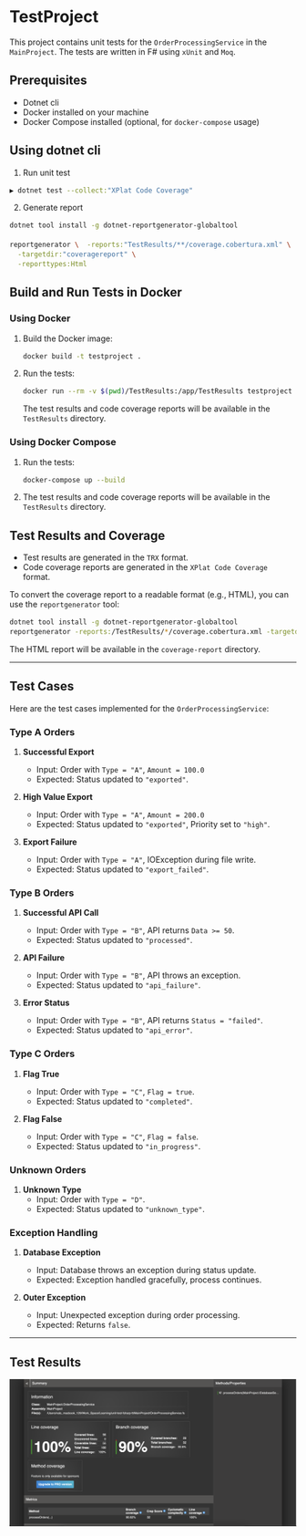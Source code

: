 # TestProject

This project contains unit tests for the `OrderProcessingService` in the `MainProject`. The tests are written in F# using `xUnit` and `Moq`.

## Prerequisites
- Dotnet cli
- Docker installed on your machine
- Docker Compose installed (optional, for `docker-compose` usage)


## Using dotnet cli
1. Run unit test
``` bash
▶ dotnet test --collect:"XPlat Code Coverage"
```

2. Generate report
``` bash
dotnet tool install -g dotnet-reportgenerator-globaltool

reportgenerator \  -reports:"TestResults/**/coverage.cobertura.xml" \
  -targetdir:"coveragereport" \
  -reporttypes:Html
```

## Build and Run Tests in Docker
### Using Docker

1. Build the Docker image:
   ```bash
   docker build -t testproject .
   ```

2. Run the tests:
   ```bash
   docker run --rm -v $(pwd)/TestResults:/app/TestResults testproject
   ```

   The test results and code coverage reports will be available in the `TestResults` directory.

### Using Docker Compose

1. Run the tests:
   ```bash
   docker-compose up --build
   ```

2. The test results and code coverage reports will be available in the `TestResults` directory.

## Test Results and Coverage

- Test results are generated in the `TRX` format.
- Code coverage reports are generated in the `XPlat Code Coverage` format.

To convert the coverage report to a readable format (e.g., HTML), you can use the `reportgenerator` tool:

```bash
dotnet tool install -g dotnet-reportgenerator-globaltool
reportgenerator -reports:/TestResults/*/coverage.cobertura.xml -targetdir:coverage-report
```

The HTML report will be available in the `coverage-report` directory.

---

## Test Cases

Here are the test cases implemented for the `OrderProcessingService`:

### Type A Orders
1. **Successful Export**  
   - Input: Order with `Type = "A"`, `Amount = 100.0`
   - Expected: Status updated to `"exported"`.

2. **High Value Export**  
   - Input: Order with `Type = "A"`, `Amount = 200.0`
   - Expected: Status updated to `"exported"`, Priority set to `"high"`.

3. **Export Failure**  
   - Input: Order with `Type = "A"`, IOException during file write.
   - Expected: Status updated to `"export_failed"`.

### Type B Orders
1. **Successful API Call**  
   - Input: Order with `Type = "B"`, API returns `Data >= 50`.
   - Expected: Status updated to `"processed"`.

2. **API Failure**  
   - Input: Order with `Type = "B"`, API throws an exception.
   - Expected: Status updated to `"api_failure"`.

3. **Error Status**  
   - Input: Order with `Type = "B"`, API returns `Status = "failed"`.
   - Expected: Status updated to `"api_error"`.

### Type C Orders
1. **Flag True**  
   - Input: Order with `Type = "C"`, `Flag = true`.
   - Expected: Status updated to `"completed"`.

2. **Flag False**  
   - Input: Order with `Type = "C"`, `Flag = false`.
   - Expected: Status updated to `"in_progress"`.

### Unknown Orders
1. **Unknown Type**  
   - Input: Order with `Type = "D"`.
   - Expected: Status updated to `"unknown_type"`.

### Exception Handling
1. **Database Exception**  
   - Input: Database throws an exception during status update.
   - Expected: Exception handled gracefully, process continues.

2. **Outer Exception**  
   - Input: Unexpected exception during order processing.
   - Expected: Returns `false`.

---

## Test Results

![Test Result](output/test-result.png)

